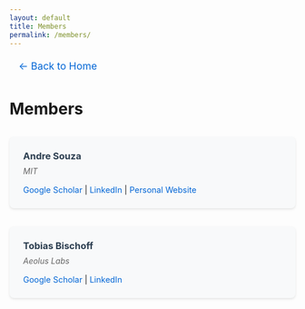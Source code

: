 ```yaml
---
layout: default
title: Members
permalink: /members/
---
```


<div class="back-button">
  <a href="/">← Back to Home</a>
</div>

# Members

<div class="members-grid">
  <div class="member-card">
    <h3>Andre Souza</h3>
    <p class="affiliation">MIT</p>
    <div class="member-links">
      <a href="https://scholar.google.com/citations?user=FoK_ufEAAAAJ&hl=en" target="_blank" rel="noopener noreferrer">Google Scholar</a> |
      <a href="www.linkedin.com/in/andre-souza-8363144b" target="_blank" rel="noopener noreferrer">LinkedIn</a> |
      <a href="https://sandreza.github.io/" target="_blank" rel="noopener noreferrer">Personal Website</a>
    </div>
  </div>

  <div class="member-card">
    <h3>Tobias Bischoff</h3>
    <p class="affiliation">Aeolus Labs</p>
    <div class="member-links">
      <a href="https://scholar.google.com/citations?user=90o1ec0AAAAJ&hl=en&oi=sra" target="_blank" rel="noopener noreferrer">Google Scholar</a> |
      <a href="https://www.linkedin.com/in/bischtob/" target="_blank" rel="noopener noreferrer">LinkedIn</a>
    </div>
  </div>
</div>

<style>
.back-button {
  margin-bottom: 2rem;
}

.back-button a {
  color: #0366d6;
  text-decoration: none;
  font-size: 1.1rem;
  display: inline-block;
  padding: 0.5rem 1rem;
  border-radius: 4px;
  transition: background-color 0.2s ease;
}

.back-button a:hover {
  background-color: #f0f0f0;
  text-decoration: none;
}

.members-grid {
  display: grid;
  grid-template-columns: repeat(auto-fit, minmax(300px, 1fr));
  gap: 2rem;
  margin: 2rem 0;
}

.member-card {
  background: #f8f9fa;
  border-radius: 8px;
  padding: 1.5rem;
  box-shadow: 0 2px 4px rgba(0,0,0,0.1);
  transition: transform 0.2s ease;
}

.member-card:hover {
  transform: translateY(-2px);
}

.member-card h3 {
  margin: 0 0 0.5rem 0;
  color: #2c3e50;
}

.affiliation {
  color: #666;
  margin: 0 0 1rem 0;
  font-style: italic;
}

.member-links {
  font-size: 0.9rem;
}

.member-links a {
  color: #0366d6;
  text-decoration: none;
}

.member-links a:hover {
  text-decoration: underline;
}
</style> 